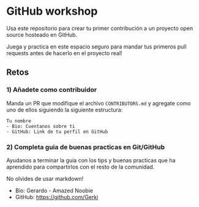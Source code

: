 # GitHub workshop

Usa este repositorio para crear tu primer contribución a un proyecto open source hosteado en GitHub.

Juega y practica en este espacio seguro para mandar tus primeros pull requests antes de hacerlo en el proyecto real!

## Retos
### 1) Añadete como contribuidor
Manda un PR que modifique el archivo `CONTRIBUTORS.md` y agregate como uno de ellos siguiendo la siguiente estructura:

```
Tu nombre
- Bio: Cuentanos sobre ti
- GitHub: Link de tu perfil en GitHub
```
### 2) Completa guia de buenas practicas en Git/GitHub
Ayudanos a terminar la guia con los tips y buenas practicas que ha aprendido para compartirlos con el resto de la comunidad.

No olvides de usar markdown!


- Bio: Gerardo - Amazed Noobie
- GitHub: https://github.com/Gerki
